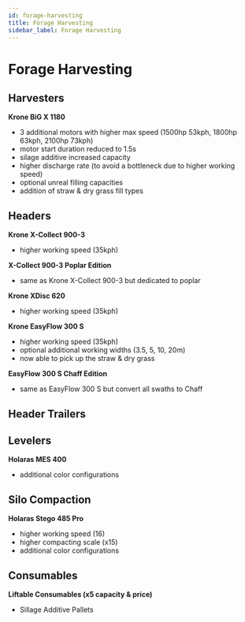 ```yaml
---
id: forage-harvesting
title: Forage Harvesting
sidebar_label: Forage Harvesting
---
```

# Forage Harvesting

## Harvesters

**Krone BiG X 1180**
- 3 additional motors with higher max speed (1500hp 53kph, 1800hp 63kph, 2100hp 73kph)
- motor start duration reduced to 1.5s
- silage additive increased capacity
- higher discharge rate (to avoid a bottleneck due to higher working speed)
- optional unreal filling capacities
- addition of straw & dry grass fill types

## Headers

**Krone X-Collect 900-3**
- higher working speed (35kph)

**X-Collect 900-3 Poplar Edition**
- same as Krone X-Collect 900-3 but dedicated to poplar

**Krone XDisc 620**
- higher working speed (35kph)

**Krone EasyFlow 300 S**
- higher working speed (35kph)
- optional additional working widths (3.5, 5, 10, 20m)
- now able to pick up the straw & dry grass

**EasyFlow 300 S Chaff Edition**
- same as EasyFlow 300 S but convert all swaths to Chaff

## Header Trailers



## Levelers

**Holaras MES 400**
- additional color configurations

## Silo Compaction

**Holaras Stego 485 Pro**
- higher working speed (16)
- higher compacting scale (x15)
- additional color configurations

## Consumables

**Liftable Consumables (x5 capacity & price)**
- Sillage Additive Pallets
